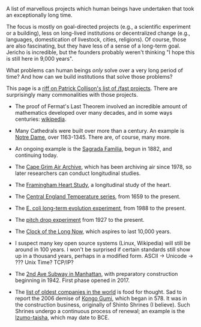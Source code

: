 
A list of marvellous projects which human beings have undertaken that
took an exceptionally long time. 

The focus is mostly on goal-directed projects (e.g., a scientific
experiment or a building), less on long-lived institutions or
decentralized change (e.g., languages, domestication of livestock,
cities, religions). Of course, those are also fascinating, but they
have less of a sense of a long-term goal. Jericho is incredible, but
the founders probably weren't thinking "I hope this is still here in
9,000 years".

What problems can human beings _only_ solve over a very long period of
time? And how can we build institutions that solve those problems?

This page is
a [riff on Patrick Collison's list of /fast projects](https://patrickcollison.com/fast). There are
surprisingly many commonalities with those projects.

+ The proof of Fermat's Last Theorem involved an incredible amount of
mathematics developed over many decades, and in some ways
centuries: [wikipedia](https://en.wikipedia.org/wiki/Wiles%27s_proof_of_Fermat%27s_Last_Theorem).

+ Many Cathedrals were built over more than a century. An example
  is [Notre Dame](https://en.wikipedia.org/wiki/Notre-Dame_de_Paris), over 1163-1345. There are, of course, many more.
  
+ An ongoing example is the [Sagrada Familia](https://en.wikipedia.org/wiki/Sagrada_Fam%C3%ADlia), begun in 1882, and
  continuing today.

+ The [Cape Grim Air Archive](https://research.csiro.au/acc/capabilities/cape-grim-air-archive/), which has been archiving air since
  1978, so later researchers can conduct longitudinal studies.
  
+ The [Framingham Heart Study](https://en.wikipedia.org/wiki/Framingham_Heart_Study), a longitudinal study of the heart.

+ The [Central England Temperature series](https://en.wikipedia.org/wiki/Central_England_temperature), from 1659 to the
  present.
  
+ The [E. coli long-term evolution experiment](https://en.wikipedia.org/wiki/E._coli_long-term_evolution_experiment), from 1988 to the
  present.
  
+ The [pitch drop experiment](https://en.wikipedia.org/wiki/Pitch_drop_experiment) from 1927 to the present.

+ The [Clock of the Long Now](https://en.wikipedia.org/wiki/Clock_of_the_Long_Now), which aspires to last 10,000 years.

+ I suspect many key open source systems (Linux, Wikipedia) will still
  be around in 100 years. I won't be surprised if certain standards
  still show up in a thousand years, perhaps in a modified form. ASCII
  -> Unicode -> ???  Unix Time? TCP/IP?

+ The [2nd Ave Subway in Manhattan](https://en.wikipedia.org/wiki/Second_Avenue_Subway), with preparatory construction
  beginning in 1942. First phase opened in 2017.

+ The [list of oldest companies in the world](https://en.wikipedia.org/wiki/List_of_oldest_companies) is food for
  thought. Sad to report the 2006 demise of [Kongo Gumi](https://en.wikipedia.org/wiki/Kong%C5%8D_Gumi), which
  began in 578. It was in the construction business, originally of
  Shinto Shrines (I believe). Such Shrines undergo a continuous
  process of renewal; an example is the [Izumo-taisha](https://en.wikipedia.org/wiki/Izumo-taisha), which may
  date to BCE.




